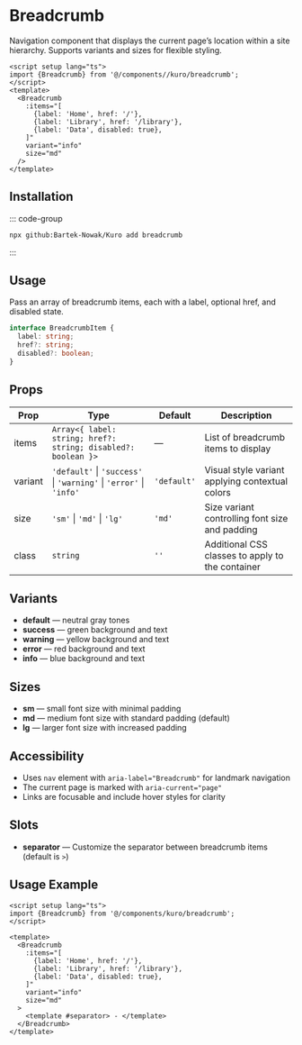 # Breadcrumb

Navigation component that displays the current page’s location within a site hierarchy. Supports variants and sizes for flexible styling.

```vue
<script setup lang="ts">
import {Breadcrumb} from '@/components//kuro/breadcrumb';
</script>
<template>
  <Breadcrumb
    :items="[
      {label: 'Home', href: '/'},
      {label: 'Library', href: '/library'},
      {label: 'Data', disabled: true},
    ]"
    variant="info"
    size="md"
  />
</template>
```

## Installation

::: code-group

```bash
npx github:Bartek-Nowak/Kuro add breadcrumb
```

:::

## Usage

Pass an array of breadcrumb items, each with a label, optional href, and disabled state.

```ts
interface BreadcrumbItem {
  label: string;
  href?: string;
  disabled?: boolean;
}
```

## Props

| Prop    | Type                                                               | Default     | Description                                      |
| ------- | ------------------------------------------------------------------ | ----------- | ------------------------------------------------ |
| items   | `Array<{ label: string; href?: string; disabled?: boolean }>`      | —           | List of breadcrumb items to display              |
| variant | `'default'` \| `'success'` \| `'warning'` \| `'error'` \| `'info'` | `'default'` | Visual style variant applying contextual colors  |
| size    | `'sm'` \| `'md'` \| `'lg'`                                         | `'md'`      | Size variant controlling font size and padding   |
| class   | `string`                                                           | `''`        | Additional CSS classes to apply to the container |

## Variants

- **default** — neutral gray tones
- **success** — green background and text
- **warning** — yellow background and text
- **error** — red background and text
- **info** — blue background and text

## Sizes

- **sm** — small font size with minimal padding
- **md** — medium font size with standard padding (default)
- **lg** — larger font size with increased padding

## Accessibility

- Uses `nav` element with `aria-label="Breadcrumb"` for landmark navigation
- The current page is marked with `aria-current="page"`
- Links are focusable and include hover styles for clarity

## Slots

- **separator** — Customize the separator between breadcrumb items (default is `>`)

## Usage Example

```vue
<script setup lang="ts">
import {Breadcrumb} from '@/components/kuro/breadcrumb';
</script>

<template>
  <Breadcrumb
    :items="[
      {label: 'Home', href: '/'},
      {label: 'Library', href: '/library'},
      {label: 'Data', disabled: true},
    ]"
    variant="info"
    size="md"
  >
    <template #separator> - </template>
  </Breadcrumb>
</template>
```
